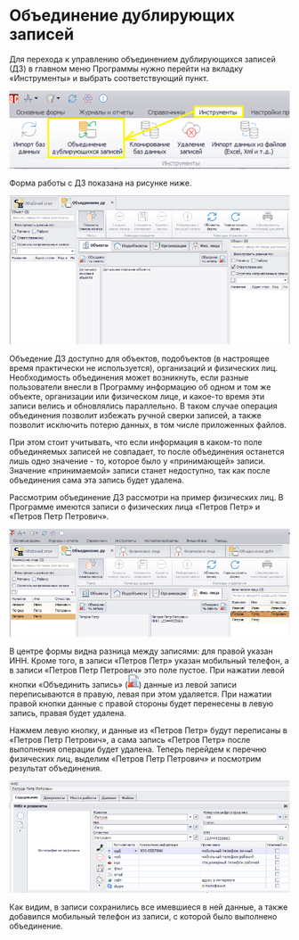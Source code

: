 # Объединение дублирующих записей

Для перехода к управлению объединением дублирующихся записей (ДЗ) в главном меню Программы нужно перейти на вкладку «Инструменты» и выбрать соответствующий пункт.

![Переход к работе по объединению ДЗ](images/12_double_01.png)

Форма работы с ДЗ показана на рисунке ниже.

![Форма работы с ДЗ](images/12_double_02.png)
 
Объедение ДЗ доступно для объектов, подобъектов (в настроящее время практически не используется), организаций и физических лиц. Необходимость объединения может возникнуть, если разные пользователи внесли в Программу информацию об одном и том же объекте, организации или физическом лице, и какое-то время эти записи велись и обновлялись параллельно. В таком случае операция объединения позволит избежать ручной сверки записей, а также позволит исключить потерю данных, в том числе приложенных файлов.

При этом стоит учитывать, что если информация в каком-то поле объединяемых записей не совпадает, то после объединения останется лишь одно значение - то, которое было у «принимающей» записи. Значение «принимаемой» записи станет недоступно, так как после объединения сама эта запись будет удалена. 

Рассмотрим объединение ДЗ рассмотри на пример физических лиц. В Программе имеются записи о физических лица «Петров Петр» и «Петров Петр Петрович».

![Объединяемые записи](images/12_double_03.png)
 
В центре формы видна разница между записями: для правой указан ИНН. Кроме того, в записи «Петров Петр» указан мобильный телефон, а в записи «Петров Петр Петрович» это поле пустое. При нажатии левой кнопки «Объединить запись» (![](images/buttons/button_65.png)) данные из левой записи переписываются в правую, левая при этом удаляется. При нажатии правой кнопки данные с правой стороны будет перенесены в левую запись, правая будет удалена.

Нажмем левую кнопку, и данные из «Петров Петр» будут переписаны в «Петров Петр Петрович», а сама запись «Петров Петр» после выполнения операции будет удалена. Теперь перейдем к перечню физических лиц, выделим «Петров Петр Петрович» и посмотрим результат объединения.

![Результат операции объединения ДЗ](images/12_double_04.png)
 
Как видим, в записи сохранились все имевшиеся в ней данные, а также добавился мобильный телефон из записи, с которой было выполнено объединение.



